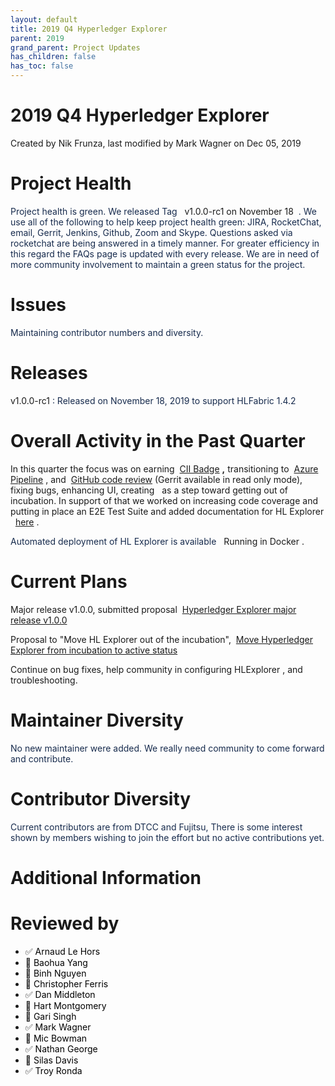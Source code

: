 ```yaml
---
layout: default
title: 2019 Q4 Hyperledger Explorer
parent: 2019
grand_parent: Project Updates
has_children: false
has_toc: false
---
```


# 2019 Q4 Hyperledger Explorer

Created by Nik Frunza, last modified by Mark Wagner on Dec 05, 2019

# Project Health

<span style="color: rgb(23,43,77);">Project health is green. We released
Tag   </span> <span class="s1">v1.0.0-rc1 on November 18  </span> <span style="color: rgb(23,43,77);">. We use all of the following to help keep
project health green: JIRA, RocketChat, email, Gerrit, Jenkins, Github,
Zoom and Skype. Questions asked via rocketchat are being answered in a
timely manner. For greater efficiency in this regard the FAQs page is
updated with every release. We are in need of more community involvement
to maintain a green status for the project. </span>

# Issues



<span style="color: rgb(23,43,77);">Maintaining contributor numbers and
diversity. </span>

# Releases

<span class="s1">v1.0.0-rc1 </span> <span style="color: rgb(23,43,77);">: Released on November 18, 2019 to support
HLFabric 1.4.2 </span>

# Overall Activity in the Past Quarter

In this quarter the focus was on earning 
<a href="https://bestpractices.coreinfrastructure.org/en/projects/2710" class="external-link" rel="nofollow">CII Badge</a> **,** transitioning
to 
<a href="https://dev.azure.com/Hyperledger/blockchain-explorer/_build" class="external-link" rel="nofollow">Azure Pipeline</a> , and 
<a href="https://github.com/hyperledger/blockchain-explorer" class="external-link" rel="nofollow">GitHub code review</a> (Gerrit
available in read only mode), fixing bugs, enhancing UI, creating   as a
step toward getting out of incubation. In support of that we worked on
increasing code coverage and putting in place an E2E Test Suite and
added documentation for HL Explorer  
<a href="https://blockchain-explorer.readthedocs.io/en/master" class="external-link" rel="nofollow">here</a> .

<span style="color: rgb(23,43,77);">Automated deployment of HL Explorer
is available   </span> <a href="https://github.com/hyperledger/blockchain-explorer#Run-Hyperledger-Explorer-using-Docker" class="external-link" rel="nofollow" style="text-decoration: none;">Running in Docker</a> .

# Current Plans

Major release v1.0.0, submitted proposal  [Hyperledger Explorer major
release
v1.0.0](https://wiki.hyperledger.org/display/TSC/Hyperledger+Explorer+major+release+v1.0.0)

Proposal to "Move HL Explorer out of the incubation",  [Move Hyperledger
Explorer from incubation to active
status](https://wiki.hyperledger.org/display/TSC/Move+Hyperledger+Explorer+from+incubation+to+active+status)

Continue on bug fixes, help community in configuring HLExplorer , and
troubleshooting.  

# Maintainer Diversity

<span style="color: rgb(23,43,77);">No new maintainer were added. We
really need community to come forward and contribute. </span>

# Contributor Diversity

<span style="color: rgb(23,43,77);">Current contributors are from DTCC
and Fujitsu, There is some interest shown by members wishing to join the
effort but no active contributions yet. </span>

# Additional Information



# Reviewed by
-   ✅ <span style="color: rgb(94,108,132);"> <span style="color: rgb(0,0,0);">Arnaud Le Hors </span> </span>
-   🔲 <span style="color: rgb(0,0,0);">Baohua Yang </span>
-   🔲 <span style="color: rgb(0,0,0);">Binh Nguyen </span>
-   🔲 <span style="color: rgb(94,108,132);"> <span style="color: rgb(0,0,0);">Christopher Ferris </span> </span>
-   ✅ <span style="color: rgb(0,0,0);">Dan Middleton </span>
-   🔲 <span style="color: rgb(0,0,0);">Hart Montgomery </span>
-   🔲 <span style="color: rgb(94,108,132);"> <span style="color: rgb(0,0,0);">Gari Singh </span> </span>
-   ✅ <span style="color: rgb(0,0,0);">Mark Wagner </span>
-   🔲 <span style="color: rgb(0,0,0);">Mic Bowman </span>
-   ✅ <span style="color: rgb(0,0,0);">Nathan George </span>
-   🔲 <span style="color: rgb(0,0,0);">Silas Davis </span>
-   ✅ <span style="color: rgb(0,0,0);">Troy Ronda </span>






